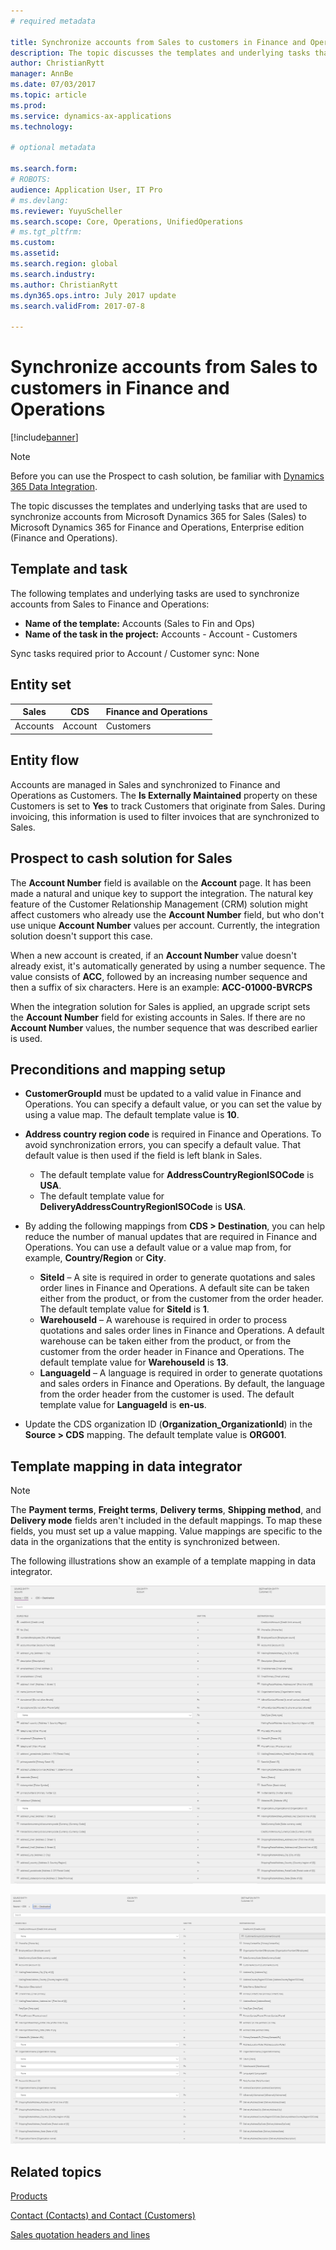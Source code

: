 ```yaml
---
# required metadata

title: Synchronize accounts from Sales to customers in Finance and Operations 
description: The topic discusses the templates and underlying tasks that are used to synchronize accounts from Microsoft Dynamics 365 for Sales to Microsoft Dynamics 365 for Finance and Operations, Enterprise edition. 
author: ChristianRytt
manager: AnnBe
ms.date: 07/03/2017
ms.topic: article
ms.prod: 
ms.service: dynamics-ax-applications
ms.technology: 

# optional metadata

ms.search.form: 
# ROBOTS: 
audience: Application User, IT Pro
# ms.devlang: 
ms.reviewer: YuyuScheller
ms.search.scope: Core, Operations, UnifiedOperations
# ms.tgt_pltfrm: 
ms.custom: 
ms.assetid: 
ms.search.region: global
ms.search.industry: 
ms.author: ChristianRytt
ms.dyn365.ops.intro: July 2017 update 
ms.search.validFrom: 2017-07-8

---
```


# Synchronize accounts from Sales to customers in Finance and Operations

[!include[banner](../includes/banner.md)]

> [!NOTE]
> Before you can use the Prospect to cash solution, be familiar with [Dynamics 365 Data Integration](https://docs.microsoft.com/en-us/common-data-service/entity-reference/dynamics-365-integration). 

The topic discusses the templates and underlying tasks that are used to synchronize accounts from Microsoft Dynamics 365 for Sales (Sales) to Microsoft Dynamics 365 for Finance and Operations, Enterprise edition (Finance and Operations).

## Template and task

The following templates and underlying tasks are used to synchronize accounts from Sales to Finance and Operations:

- **Name of the template:** Accounts (Sales to Fin and Ops)
- **Name of the task in the project:** Accounts - Account - Customers

Sync tasks required prior to Account / Customer sync: None

## Entity set

| Sales    | CDS     | Finance and Operations |
|----------|---------|------------------------|
| Accounts | Account | Customers              |

## Entity flow

Accounts are managed in Sales and synchronized to Finance and Operations as Customers. The **Is Externally Maintained** property on these Customers is set to **Yes** to track Customers that originate from Sales. During invoicing, this information is used to filter invoices that are synchronized to Sales.

## Prospect to cash solution for Sales

The **Account Number** field is available on the **Account** page. It has been made a natural and unique key to support the integration. The natural key feature of the Customer Relationship Management (CRM) solution might affect customers who already use the **Account Number** field, but who don't use unique **Account Number** values per account. Currently, the integration solution doesn't support this case.

When a new account is created, if an **Account Number** value doesn't already exist, it's automatically generated by using a number sequence. The value consists of **ACC**, followed by an increasing number sequence and then a suffix of six characters. Here is an example: **ACC-01000-BVRCPS**

When the integration solution for Sales is applied, an upgrade script sets the **Account Number** field for existing accounts in Sales. If there are no **Account Number** values, the number sequence that was described earlier is used.

## Preconditions and mapping setup

- **CustomerGroupId** must be updated to a valid value in Finance and Operations. You can specify a default value, or you can set the value by using a value map. The default template value is **10**.
- **Address country region code** is required in Finance and Operations. To avoid synchronization errors, you can specify a default value. That default value is then used if the field is left blank in Sales.

    - The default template value for **AddressCountryRegionISOCode** is **USA**.
    - The default template value for **DeliveryAddressCountryRegionISOCode** is **USA**.

- By adding the following mappings from **CDS &gt; Destination**, you can help reduce the number of manual updates that are required in Finance and Operations. You can use a default value or a value map from, for example, **Country/Region** or **City**.

    - **SiteId** – A site is required in order to generate quotations and sales order lines in Finance and Operations. A default site can be taken either from the product, or from the customer from the order header. The default template value for **SiteId** is **1**.
    - **WarehouseId** – A warehouse is required in order to process quotations and sales order lines in Finance and Operations. A default warehouse can be taken either from the product, or from the customer from the order header in Finance and Operations. The default template value for **WarehouseId** is **13**.
    - **LanguageId** – A language is required in order to generate quotations and sales orders in Finance and Operations. By default, the language from the order header from the customer is used. The default template value for **LanguageId** is **en-us**.

- Update the CDS organization ID (**Organization_OrganizationId**) in the **Source &gt; CDS** mapping. The default template value is **ORG001**.

## Template mapping in data integrator

> [!NOTE]
> The **Payment terms**, **Freight terms**, **Delivery terms**, **Shipping method**, and **Delivery mode** fields aren't included in the default mappings. To map these fields, you must set up a value mapping. Value mappings are specific to the data in the organizations that the entity is synchronized between.

The following illustrations show an example of a template mapping in data integrator.

![Template mapping in data integrator](./media/accounts-template-mapping-data-integrator-1.png)

![Template mapping for Accounts in data integrator](./media/accounts-template-mapping-data-integrator-2.png)

## Related topics

[Products](products-template-mapping.md)

[Contact (Contacts) and Contact (Customers)](contacts-template-mapping.md)

[Sales quotation headers and lines](sales-quotation-template-mapping.md)



